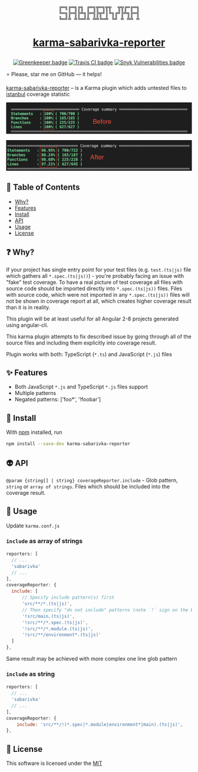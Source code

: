 <div align="center"><pre>
╔═╗╔═╗╔╗ ╔═╗╦═╗╦╦  ╦╦╔═╔═╗
╚═╗╠═╣╠╩╗╠═╣╠╦╝║╚╗╔╝╠╩╗╠═╣
╚═╝╩ ╩╚═╝╩ ╩╩╚═╩ ╚╝ ╩ ╩╩ ╩
</pre></div>

<h1 align="center">

[karma-sabarivka-reporter](https://github.com/kopach/karma-sabarivka-reporter)

</h1>

<div align="center">

[![Greenkeeper badge](https://badges.greenkeeper.io/kopach/karma-sabarivka-reporter.svg)](https://greenkeeper.io/)
[![Travis CI badge](https://travis-ci.com/kopach/karma-sabarivka-reporter.svg?branch=master)](https://travis-ci.com/kopach/karma-sabarivka-reporter/branches)
[![Snyk Vulnerabilities badge](https://snyk.io/test/github/kopach/karma-sabarivka-reporter/badge.svg)](https://snyk.io/test/github/kopach/karma-sabarivka-reporter)

</div>

⭐️ Please, star me on GitHub — it helps!

[karma-sabarivka-reporter](https://github.com/kopach/karma-sabarivka-reporter) – is a Karma plugin which adds untested files to [istanbul](https://github.com/gotwarlost/istanbul) coverage statistic

![screenshot before](./assets/before.png)

![screenshot after](./assets/after.png)

## 🧬 Table of Contents

- [Why?](#-why)
- [Features](#-features)
- [Install](#-install)
- [API](#-api)
- [Usage](#-usage)
- [License](#-license)

## ❓ Why?

If your project has single entry point for your test files (e.g. `test.(ts|js)` file which gathers all `*.spec.(ts|js))`) - you're probably facing an issue with "fake" test coverage. To have a real picture of test coverage all files with source code should be imported directly into `*.spec.(ts|js))` files. Files with source code, which were not imported in any `*.spec.(ts|js))` files will not be shown in coverage report at all, which creates higher coverage result than it is in reality.

This plugin will be at least useful for all Angular 2-8 projects generated using angular-cli.

This karma plugin attempts to fix described issue by going through all of the source files and including them explicitly into coverage result.

Plugin works with both: TypeScript (`*.ts`) and JavaScript (`*.js`) files

## ✨ Features

- Both JavaScript `*.js` and TypeScript `*.js` files support
- Multiple patterns
- Negated patterns: ['foo*', '!foobar']

## 💾 Install

With [npm](https://npmjs.org/) installed, run

```bash
npm install --save-dev karma-sabarivka-reporter
```

## 👽 API

`@param {string[] | string} coverageReporter.include` - Glob pattern, `string` or `array of strings`. Files which should be included into the coverage result.

## 🔨 Usage

Update `karma.conf.js`

### `include` as array of strings

```JavaScript
reporters: [
  // ...
  'sabarivka'
  // ...
],
coverageReporter: {
  include: [
      // Specify include pattern(s) first
      'src/**/*.(ts|js)',
      // Then specify "do not include" patterns (note `!` sign on the beginning of each statement)
      '!src/main.(ts|js)',
      '!src/**/*.spec.(ts|js)',
      '!src/**/*.module.(ts|js)',
      '!src/**/environment*.(ts|js)'
  ]
},
```

Same result may be achieved with more complex one line glob pattern

### `include` as string

```JavaScript
reporters: [
  // ...
  'sabarivka'
  // ...
],
coverageReporter: {
    include: 'src/**/!(*.spec|*.module|environment*|main).(ts|js)',
},
```

## 📄 License

This software is licensed under the [MIT](https://github.com/kopach/karma-sabarivka-reporter/blob/master/LICENSE)
